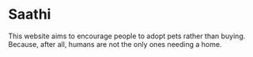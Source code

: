 # Saathi
This website aims to encourage people to adopt pets rather than buying. Because, after all, humans are not the only ones needing a home.
